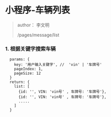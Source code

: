 
# 小程序-车辆列表
> author： 李文明
>
> /pages/message/list

### 1. 根据关键字搜索车辆

  ```
    params: {
      key: '用户输入关键字', //  'vin' | '车牌号'
      pageIndex: 1,
      pageSize: 12
    }
    return: {
      list: [
        {id: '', VIN: 'vin号' , 车牌号: '车牌号'},
        {id: '', VIN: 'vin号' , 车牌号: '车牌号'},
        .....
      ]
    }
  ```

